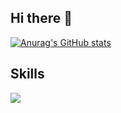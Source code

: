 ## Hi there 👋

[![Anurag's GitHub stats](https://github-readme-stats.vercel.app/api?username=yuki-kai)](https://github.com/anuraghazra/github-readme-stats)

## Skills

![](https://skillicons.dev/icons?i=php,laravel,nodejs,js,typescript,react,mysql,aws,firebase,docker)


<!--
**yuki-kai/yuki-kai** is a ✨ _special_ ✨ repository because its `README.md` (this file) appears on your GitHub profile.

Here are some ideas to get you started:

- 🔭 I’m currently working on ...
- 🌱 I’m currently learning ...
- 👯 I’m looking to collaborate on ...
- 🤔 I’m looking for help with ...
- 💬 Ask me about ...
- 📫 How to reach me: ...
- 😄 Pronouns: ...
- ⚡ Fun fact: ...
-->
